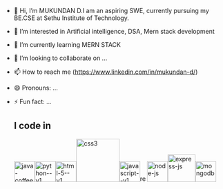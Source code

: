 - 👋 Hi, I’m MUKUNDAN D.I am an aspiring SWE, currently pursuing my BE.CSE at Sethu Institute of Technology. 
- 👀 I’m interested in Artificial intelligence, DSA, Mern stack development
- 🌱 I’m currently learning MERN STACK
- 💞️ I’m looking to collaborate on ...
- 📫 How to reach me (https://www.linkedin.com/in/mukundan-d/)
- 😄 Pronouns: ...
- ⚡ Fun fact: ...

  ## I code in

  <img width="48" height="48" src="https://img.icons8.com/color/48/java-coffee-cup-logo--v1.png" alt="java-coffee-cup-logo--v1"/><img width="48" height="48" src="https://img.icons8.com/color/48/python--v1.png" alt="python--v1"/><img width="48" height="48" src="https://img.icons8.com/color/48/html-5--v1.png" alt="html-5--v1"/><img width="100" height="100" src="https://img.icons8.com/stickers/100/css3.png" alt="css3"/><img width="48" height="48" src="https://img.icons8.com/color/48/javascript--v1.png" alt="javascript--v1"/><img width="16" height="16" src="https://img.icons8.com/officel/16/react.png" alt="react"/><img width="48" height="48" src="https://img.icons8.com/fluency/48/node-js.png" alt="node-js"/><img width="64" height="64" src="https://img.icons8.com/nolan/64/express-js.png" alt="express-js"/><img width="48" height="48" src="https://img.icons8.com/color/48/mongodb.png" alt="mongodb"/>

<!---
mukundan-13/mukundan-13 is a ✨ special ✨ repository because its `README.md` (this file) appears on your GitHub profile.
You can click the Preview link to take a look at your changes.
--->
